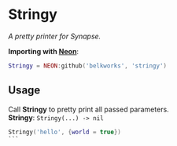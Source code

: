 
# Stringy
*A pretty printer for Synapse.*

**Importing with [Neon](https://github.com/Belkworks/NEON)**:
```lua
Stringy = NEON:github('belkworks', 'stringy')
```

## Usage
Call **Stringy** to pretty print all passed parameters.  
**Stringy**: `Stringy(...) -> nil`
````lua
Stringy('hello', {world = true})
```
